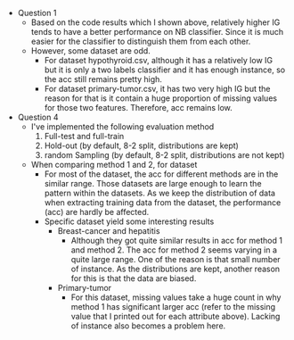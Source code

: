 - Question 1
    - Based on the code results which I shown above, relatively higher IG tends to have a better performance on NB classifier. Since it is much easier for the classifier to distinguish them from each other.
    - However, some dataset are odd.
      - For dataset hypothyroid.csv, although it has a relatively low IG but it is only a two labels classifier and it has enough instance, so the acc still remains pretty high.
      - For dataset primary-tumor.csv, it has two very high IG but the reason for that is it contain a huge proportion of missing values for those two features. Therefore, acc remains low.
- Question 4
  - I've implemented the following evaluation method
    1. Full-test and full-train
    2. Hold-out (by default, 8-2 split, distributions are kept)
    3. random Sampling (by default, 8-2 split, distributions are not kept)
  - When comparing method 1 and 2, for dataset
    - For most of the dataset, the acc for different methods are in the similar range. Those datasets are large enough to learn the pattern within the datasets. As we keep the distribution of data when extracting training data from the dataset, the performance (acc) are hardly be affected. 
    - Specific dataset yield some interesting results
      - Breast-cancer and hepatitis
        - Although they got quite similar results in acc for method 1 and method 2. The acc for method 2 seems varying in a quite large range. One of the reason is that small number of instance. As the distributions are kept, another reason for this is that the data are biased.
      - Primary-tumor
        - For this dataset, missing values take a huge count in why method 1 has significant larger acc (refer to the missing value that I printed out for each attribute above). Lacking of instance also becomes a problem here.